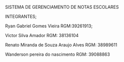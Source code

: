 SISTEMA DE GERENCIAMENTO DE NOTAS ESCOLARES

INTEGRANTES;

Ryan Gabriel Gomes Vieira RGM:39261913;

Victor Silva Amador RGM: 38136104

Renato Miranda de Souza Araujo Alves RGM: 38989611

Wanderson pereira do nascimento RGM: 39088863
